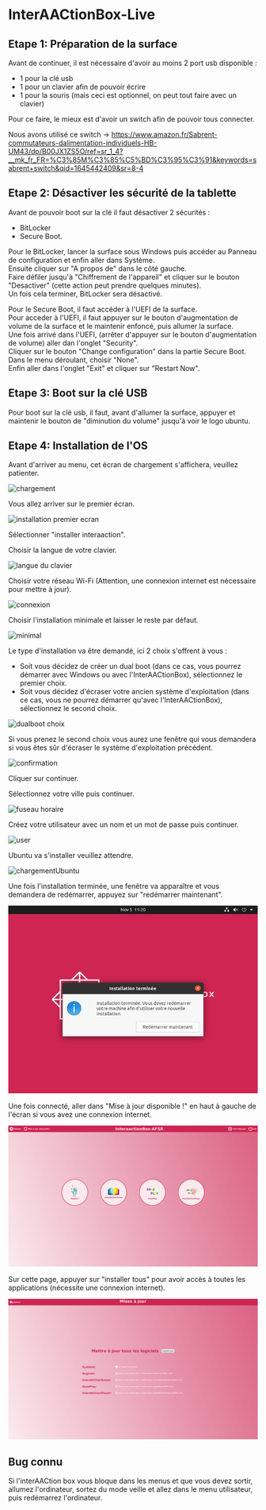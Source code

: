 # InterAACtionBox-Live

## Etape 1: Préparation de la surface

Avant de continuer, il est nécessaire d'avoir au moins 2 port usb disponible :
* 1 pour la clé usb
* 1 pour un clavier afin de pouvoir écrire
* 1 pour la souris (mais ceci est optionnel, on peut tout faire avec un clavier)

Pour ce faire, le mieux est d'avoir un switch afin de pouvoir tous connecter.

Nous avons utilisé ce switch -> https://www.amazon.fr/Sabrent-commutateurs-dalimentation-individuels-HB-UM43/dp/B00JX1ZS5O/ref=sr_1_4?__mk_fr_FR=%C3%85M%C3%85%C5%BD%C3%95%C3%91&keywords=sabrent+switch&qid=1645442409&sr=8-4

## Etape 2: Désactiver les sécurité de la tablette

Avant de pouvoir boot sur la clé il faut désactiver 2 sécurités :
* BitLocker
* Secure Boot.

Pour le BitLocker, lancer la surface sous Windows puis accéder au Panneau de configuration et enfin aller dans Système.<br>
Ensuite cliquer sur "A propos de" dans le côté gauche.<br>
Faire défiler jusqu'à "Chiffrement de l'appareil" et cliquer sur le bouton "Desactiver" (cette action peut prendre quelques minutes).<br>
Un fois cela terminer, BitLocker sera désactivé.

Pour le Secure Boot, il faut accéder à l'UEFI de la surface.<br>
Pour acceder à l'UEFI, il faut appuyer sur le bouton d'augmentation de volume de la surface et le maintenir enfoncé, puis allumer la surface.<br>
Une fois arrivé dans l'UEFI, (arrêter d'appuyer sur le bouton d'augmentation de volume) aller dan l'onglet "Security".<br>
Cliquer sur le bouton "Change configuration"  dans la partie Secure Boot.<br>
Dans le menu déroulant, choisir "None".<br>
Enfin aller dans l'onglet "Exit" et cliquer sur "Restart Now".

## Etape 3: Boot sur la clé USB

Pour boot sur la clé usb, il faut, avant d'allumer la surface, appuyer et maintenir le bouton de "diminution du volume" jusqu'à voir le logo ubuntu.

## Etape 4: Installation de l'OS

Avant d'arriver au menu, cet écran de chargement s'affichera, veuillez patienter.

![chargement](assets/tutorial/chargementUbuntu.png)

Vous allez arriver sur le premier écran.

![installation premier ecran](assets/tutorial/InstallationInteraaaction.png)

Sélectionner "installer interaaction". <br>

Choisir la langue de votre clavier.

![langue du clavier](assets/tutorial/langueClavier.png)

Choisir votre réseau Wi-Fi (Attention, une connexion internet est nécessaire pour mettre à jour).

![connexion](assets/tutorial/connexion.png)

Choisir l'installation minimale et laisser le reste par défaut.

![minimal](assets/tutorial/choisirMinimal.png)

Le type d'installation va être demandé, ici 2 choix s'offrent à vous :

- Soit vous décidez de créer un dual boot (dans ce cas, vous pourrez démarrer avec Windows ou avec l'InterAACtionBox), sélectionnez le premier choix.
- Soit vous décidez d'écraser votre ancien système d'exploitation (dans ce cas, vous ne pourrez démarrer qu'avec l'InterAACtionBox), sélectionnez le second choix.

![dualboot choix](assets/tutorial/dualbootOrFormat.png)

Si vous prenez le second choix vous aurez une fenêtre qui vous demandera si vous êtes sûr d'écraser le système d'exploitation précédent.

![confirmation](assets/tutorial/Overwrite.png)

Cliquer sur continuer. <br>

Sélectionnez votre ville puis continuer.

![fuseau horaire](assets/tutorial/fuseauHoraire.png)

Créez votre utilisateur avec un nom et un mot de passe puis continuer.

![user](assets/tutorial/createUser.png)

Ubuntu va s'installer veuillez attendre.

![chargementUbuntu](assets/tutorial/chargementApresInstall.png)

Une fois l'installation terminée, une fenêtre va apparaître et vous demandera de redémarrer, appuyez sur "redémarrer maintenant".

![redemarrer](assets/tutorial/redemarrer.png)

Une fois connecté, aller dans "Mise à jour disponible !" en haut à gauche de l'écran si vous avez une connexion internet.

![interaaaction](assets/tutorial/interaactionBox.png)

Sur cette page, appuyer sur "installer tous" pour avoir accès à toutes les applications (nécessite une connexion internet).

![mise à jour](assets/tutorial/miseajour.png)

## Bug connu

Si l'interAACtion box vous bloque dans les menus et que vous devez sortir, allumez l'ordinateur, sortez du mode veille et allez dans le menu utilisateur, puis redémarrez l'ordinateur.
